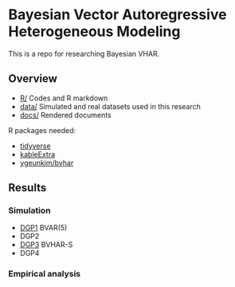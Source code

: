 
# Bayesian Vector Autoregressive Heterogeneous Modeling

This is a repo for researching Bayesian VHAR.

## Overview

-   [R/](https://github.com/ygeunkim/paper-bvhar/tree/master/r) Codes
    and R markdown
-   [data/](https://github.com/ygeunkim/paper-bvhar/tree/master/data)
    Simulated and real datasets used in this research
-   [docs/](https://github.com/ygeunkim/paper-bvhar/tree/master/docs)
    Rendered documents

R packages needed:

-   [tidyverse](https://www.tidyverse.org)
-   [kableExtra](https://haozhu233.github.io/kableExtra/)
-   [ygeunkim/bvhar](https://github.com/ygeunkim/bvhar)

## Results

### Simulation

-   [DGP1](https://github.com/ygeunkim/paper-bvhar/blob/master/docs/model-bvar.md)
    BVAR(5)
-   DGP2
-   [DGP3](https://github.com/ygeunkim/paper-bvhar/blob/master/docs/model-bvhar.md)
    BVHAR-S
-   DGP4

### Empirical analysis
